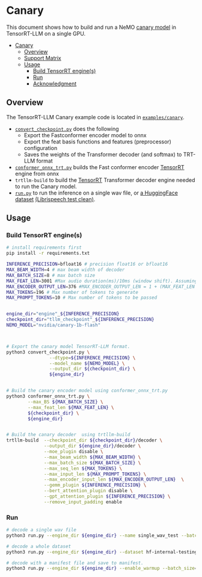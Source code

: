 # Canary
This document shows how to build and run a NeMO [canary model](https://huggingface.co/nvidia/canary-1b) in TensorRT-LLM on a single GPU.

- [Canary](#canary)
  - [Overview](#overview)
  - [Support Matrix](#support-matrix)
  - [Usage](#usage)
    - [Build TensorRT engine(s)](#build-tensorrt-engines)
    - [Run](#run)
    - [Acknowledgment](#acknowledgment)

## Overview

The TensorRT-LLM Canary example code is located in [`examples/canary`](./).

 * [`convert_checkpoint.py`](./convert_checkpoint.py) does the following
   * Export the Fastconformer encoder model to onnx
   * Export the feat basis functions and features (preprocessor) configuration
   * Saves the weights of the Transformer decoder (and softmax) to TRT-LLM format
 * [`conformer_onnx_trt.py`](./conformer_onnx_trt.py) builds the Fast conformer encoder [TensorRT](https://developer.nvidia.com/tensorrt) engine from onnx
 * `trtllm-build` to build the [TensorRT](https://developer.nvidia.com/tensorrt) Transformer decoder engine needed to run the Canary model.
 * [`run.py`](./run.py) to run the inference on a single wav file, or [a HuggingFace dataset](https://huggingface.co/datasets/librispeech_asr) [\(Librispeech test clean\)](https://www.openslr.org/12).

## Usage
### Build TensorRT engine(s)

```bash
# install requirements first
pip install -r requirements.txt

INFERENCE_PRECISION=bfloat16 # precision float16 or bfloat16
MAX_BEAM_WIDTH=4 # max beam width of decoder
MAX_BATCH_SIZE=8 # max batch size
MAX_FEAT_LEN=3001 #Max audio duration(ms)/10ms (window shift). Assuming 30s audio
MAX_ENCODER_OUTPUT_LEN=376 #MAX_ENCODER_OUTPUT_LEN = 1 + (MAX_FEAT_LEN / 8), 8 is subsampling factor for canary conformer
MAX_TOKENS=196 # Max number of tokens to generate
MAX_PROMPT_TOKENS=10 # Max number of tokens to be passed


engine_dir="engine"_${INFERENCE_PRECISION}
checkpoint_dir="tllm_checkpoint"_${INFERENCE_PRECISION}
NEMO_MODEL="nvidia/canary-1b-flash"



# Export the canary model TensorRT-LLM format.
python3 convert_checkpoint.py \
                --dtype=${INFERENCE_PRECISION} \
                --model_name ${NEMO_MODEL} \
                --output_dir ${checkpoint_dir} \
                ${engine_dir}


# Build the canary encoder model using conformer_onnx_trt.py
python3 conformer_onnx_trt.py \
        --max_BS ${MAX_BATCH_SIZE} \
        --max_feat_len ${MAX_FEAT_LEN} \
        ${checkpoint_dir} \
        ${engine_dir}


# Build the canary decoder  using trtllm-build
trtllm-build  --checkpoint_dir ${checkpoint_dir}/decoder \
              --output_dir ${engine_dir}/decoder \
              --moe_plugin disable \
              --max_beam_width ${MAX_BEAM_WIDTH} \
              --max_batch_size ${MAX_BATCH_SIZE} \
              --max_seq_len ${MAX_TOKENS} \
              --max_input_len ${MAX_PROMPT_TOKENS} \
              --max_encoder_input_len ${MAX_ENCODER_OUTPUT_LEN}  \
              --gemm_plugin ${INFERENCE_PRECISION} \
              --bert_attention_plugin disable \
              --gpt_attention_plugin ${INFERENCE_PRECISION} \
              --remove_input_padding enable
```

### Run

```bash
# decode a single wav file
python3 run.py --engine_dir ${engine_dir} --name single_wav_test --batch_size=1 --num_beam=<beam_len> --enable_warmup --input_file assets/1221-135766-0002.wav

# decode a whole dataset
python3 run.py --engine_dir ${engine_dir} --dataset hf-internal-testing/librispeech_asr_dummy --enable_warmup  --batch_size=<batch_size> --num_beam=<beam_len>  --name librispeech_dummy_large_v3

# decode with a manifest file and save to manifest.
python3 run.py --engine_dir ${engine_dir} --enable_warmup --batch_size=<batch_size> --num_beam=<beam_len> --name <test_name> --manifest_file <path_to_manifest_file>

```
